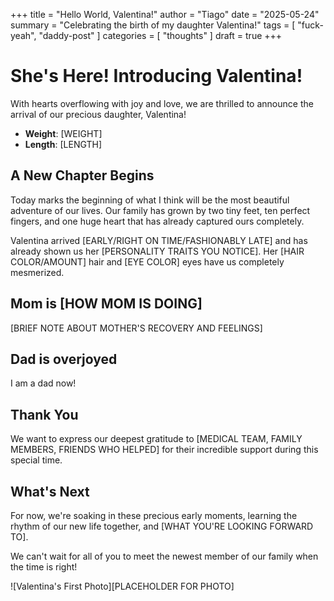 +++
title = "Hello World, Valentina!"
author = "Tiago"
date = "2025-05-24"
summary = "Celebrating the birth of my daughter Valentina!"
tags = [
    "fuck-yeah",
    "daddy-post"
]
categories = [
    "thoughts"
]
draft = true
+++

# She's Here! Introducing Valentina!

With hearts overflowing with joy and love, we are thrilled to announce the arrival of our precious daughter, Valentina!

- **Weight**: [WEIGHT]
- **Length**: [LENGTH]

## A New Chapter Begins

Today marks the beginning of what I think will be the most beautiful adventure of our lives. Our family has grown by two tiny feet, ten perfect fingers, and one huge heart that has already captured ours completely.

Valentina arrived [EARLY/RIGHT ON TIME/FASHIONABLY LATE] and has already shown us her [PERSONALITY TRAITS YOU NOTICE]. Her [HAIR COLOR/AMOUNT] hair and [EYE COLOR] eyes have us completely mesmerized.

## Mom is [HOW MOM IS DOING]

[BRIEF NOTE ABOUT MOTHER'S RECOVERY AND FEELINGS]

## Dad is overjoyed
I am a dad now!

## Thank You

We want to express our deepest gratitude to [MEDICAL TEAM, FAMILY MEMBERS, FRIENDS WHO HELPED] for their incredible support during this special time.

## What's Next

For now, we're soaking in these precious early moments, learning the rhythm of our new life together, and [WHAT YOU'RE LOOKING FORWARD TO].

We can't wait for all of you to meet the newest member of our family when the time is right!

![Valentina's First Photo][PLACEHOLDER FOR PHOTO]
